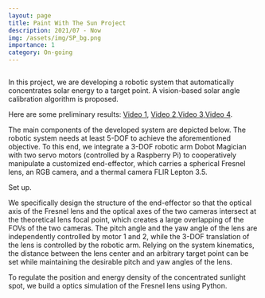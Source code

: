 ```yaml
---
layout: page
title: Paint With The Sun Project
description: 2021/07 - Now
img: /assets/img/SP_bg.png
importance: 1
category: On-going
---
```



<p align="center">
<img class="img-fluid rounded z-depth-1" src="{{ '/assets/img/SP_exp.gif' | relative_url }}" alt="" title="example image"/>
</p>  

In this project, we are developing a robotic system that automatically concentrates solar energy to a target point. A vision-based solar angle calibration algorithm is proposed.

Here are some preliminary results:
[Video 1](https://www.youtube.com/watch?v=cZYBaNVazc8), [Video 2](https://www.youtube.com/watch?v=ArwsEcXH29M),[Video 3](https://www.youtube.com/watch?v=SQlQVjfgBLw),[Video 4](https://www.youtube.com/watch?v=ga5t2DP7uvw).



The main components of the developed system are depicted below. The robotic system needs at least 5-DOF to achieve the aforementioned objective. To this end, we integrate a 3-DOF robotic arm Dobot Magician with two servo motors (controlled by a Raspberry Pi) to cooperatively manipulate a customized end-effector, which carries a spherical Fresnel lens, an RGB camera, and a thermal camera FLIR Lepton 3.5.

<div class="row">
    <div class="col">
        <img class="img-fluid rounded z-depth-1" src="{{ '/assets/img/SP_system.png' | relative_url }}" alt="" title="example image"/>
    </div>
</div>

<div class="caption">
Set up.
</div>

We specifically design the structure of the end-effector so that the optical axis of the Fresnel lens and the optical axes of the two cameras intersect at the theoretical lens focal point, which creates a large overlapping of the FOVs of the two cameras. The pitch angle and the yaw angle of the lens are independently controlled by motor 1 and 2, while the 3-DOF translation of the lens is controlled by the robotic arm. Relying on the system kinematics, the distance between the lens center and an arbitrary target point can be set while maintaining the desirable pitch and yaw angles of the lens.

To regulate the position and energy density of the concentrated sunlight spot, we build a optics simulation of the Fresnel lens using Python.

<div class="row justify-content-sm-center">
    <div class="col-sm-6 mt-3 mt-md-0">
        <img class="img-fluid rounded z-depth-1" src="{{ '/assets/img/SP_gif_azimuthal.gif' | relative_url }}" alt="" title="example image"/>
    </div>
    <div class="col-sm-6 mt-3 mt-md-0">
        <img class="img-fluid rounded z-depth-1" src="{{ '/assets/img/SP_gif_polar.gif' | relative_url }}" alt="" title="example image"/>
    </div>
</div>






<!-- <div class="row">
    <div class="col-sm mt-3 mt-md-0">
        <img class="img-fluid rounded z-depth-1" src="{{ '/assets/img/1.jpg' | relative_url }}" alt="" title="example image"/>
    </div>
    <div class="col-sm mt-3 mt-md-0">
        <img class="img-fluid rounded z-depth-1" src="{{ '/assets/img/3.jpg' | relative_url }}" alt="" title="example image"/>
    </div>
    <div class="col-sm mt-3 mt-md-0">
        <img class="img-fluid rounded z-depth-1" src="{{ '/assets/img/5.jpg' | relative_url }}" alt="" title="example image"/>
    </div>
</div>
<div class="caption">
    Caption photos easily. On the left, a road goes through a tunnel. Middle, leaves artistically fall in a hipster photoshoot. Right, in another hipster photoshoot, a lumberjack grasps a handful of pine needles.
</div>
<div class="row">
    <div class="col-sm mt-3 mt-md-0">
        <img class="img-fluid rounded z-depth-1" src="{{ '/assets/img/5.jpg' | relative_url }}" alt="" title="example image"/>
    </div>
</div>
<div class="caption">
    This image can also have a caption. It's like magic.
</div>

You can also put regular text between your rows of images.
Say you wanted to write a little bit about your project before you posted the rest of the images.
You describe how you toiled, sweated, *bled* for your project, and then... you reveal it's glory in the next row of images.


<div class="row justi

Alt Textfy-content-sm-center">
    <div class="col-sm-8 mt-3 mt-md-0">
        <img class="img-fluid rounded z-depth-1" src="{{ '/assets/img/6.jpg' | relative_url }}" alt="" title="example image"/>
    </div>
    <div class="col-sm-4 mt-3 mt-md-0">
        <img class="img-fluid rounded z-depth-1" src="{{ '/assets/img/11.jpg' | relative_url }}" alt="" title="example image"/>
    </div>
</div>
<div class="caption">
    You can also have artistically styled 2/3 + 1/3 images, like these.
</div> -->


<!-- The code is simple.
Just wrap your images with `<div class="col-sm">` and place them inside `<div class="row">` (read more about the <a href="https://getbootstrap.com/docs/4.4/layout/grid/">Bootstrap Grid</a> system).
To make images responsive, add `img-fluid` class to each; for rounded corners and shadows use `rounded` and `z-depth-1` classes.
Here's the code for the last row of images above:

```html
<div class="row justify-content-sm-center">
    <div class="col-sm-8 mt-3 mt-md-0">
        <img class="img-fluid rounded z-depth-1" src="{{ '/assets/img/6.jpg' | relative_url }}" alt="" title="example image"/>
    </div>
    <div class="col-sm-4 mt-3 mt-md-0">
        <img class="img-fluid rounded z-depth-1" src="{{ '/assets/img/11.jpg' | relative_url }}" alt="" title="example image"/>
    </div>
</div>
``` -->
